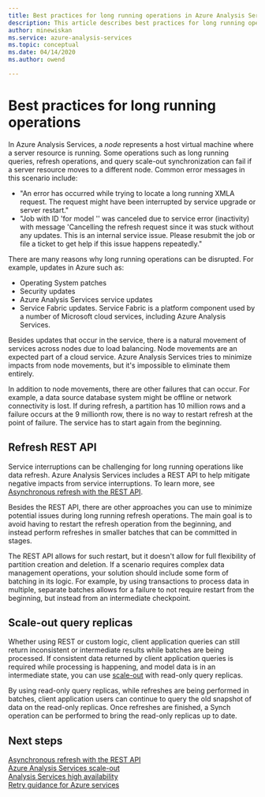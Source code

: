 ```yaml
---
title: Best practices for long running operations in Azure Analysis Services | Microsoft Docs
description: This article describes best practices for long running operations.
author: minewiskan
ms.service: azure-analysis-services
ms.topic: conceptual
ms.date: 04/14/2020
ms.author: owend

---
```

# Best practices for long running operations

In Azure Analysis Services, a *node* represents a host virtual machine where a server resource is running. Some operations such as long running queries, refresh operations, and query scale-out synchronization can fail if a server resource moves to a different node. Common error messages in this scenario include:

- "An error has occurred while trying to locate a long running XMLA request. The request might have been interrupted by service upgrade or server restart."
- "Job with ID '<guid>for model '<database>' was canceled due to service error (inactivity) with message 'Cancelling the refresh request since it was stuck without any updates. This is an internal service issue. Please resubmit the job or file a ticket to get help if this issue happens repeatedly."

There are many reasons why long running operations can be disrupted. For example, updates in Azure such as: 
- Operating System patches 
- Security updates
- Azure Analysis Services service updates
- Service Fabric updates. Service Fabric is a platform component used by a number of Microsoft cloud services, including Azure Analysis Services.

Besides updates that occur in the service, there is a natural movement of services across nodes due to load balancing. Node movements are an expected part of a cloud service. Azure Analysis Services tries to minimize impacts from node movements, but it's impossible to eliminate them entirely. 

In addition to node movements, there are other failures that can occur. For example, a data source database system might be offline or network connectivity is lost. If during refresh, a partition has 10 million rows and a failure occurs at the 9 millionth row, there is no way to restart refresh at the point of failure. The service has to start again from the beginning. 

## Refresh REST API

Service interruptions can be challenging for long running operations like data refresh. Azure Analysis Services includes a REST API to help mitigate negative impacts from service interruptions. To learn more, see [Asynchronous refresh with the REST API](analysis-services-async-refresh.md).
 
Besides the REST API, there are other approaches you can use to minimize potential issues during long running refresh operations. The main goal is to avoid having to restart the refresh operation from the beginning, and instead perform refreshes in smaller batches that can be committed in stages. 
 
The REST API allows for such restart, but it doesn't allow for full flexibility of partition creation and deletion. If a scenario requires complex data management operations, your solution should include some form of batching in its logic. For example, by using transactions to process data in multiple, separate batches allows for a failure to not require restart from the beginning, but instead from an intermediate checkpoint. 
 
## Scale-out query replicas

Whether using REST or custom logic, client application queries can still return inconsistent or intermediate results while batches are being processed. If consistent data returned by client application queries is required while processing is happening, and model data is in an intermediate state, you can use [scale-out](analysis-services-scale-out.md) with read-only query replicas.

By using read-only query replicas, while refreshes are being performed in batches, client application users can continue to query the old snapshot of data on the read-only replicas. Once refreshes are finished, a Synch operation can be performed to bring the read-only replicas up to date.


## Next steps

[Asynchronous refresh with the REST API](analysis-services-async-refresh.md)  
[Azure Analysis Services scale-out](analysis-services-scale-out.md)  
[Analysis Services high availability](analysis-services-bcdr.md)  
[Retry guidance for Azure services](/azure/architecture/best-practices/retry-service-specific)